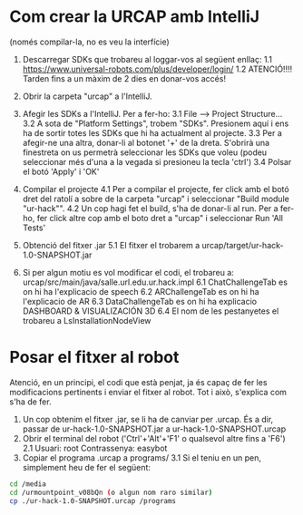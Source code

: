 # Com crear la URCAP amb IntelliJ

(només compilar-la, no es veu la interfície)

1. Descarregar SDKs que trobareu al loggar-vos al següent enllaç:
    1.1 https://www.universal-robots.com/plus/developer/login/
    1.2 ATENCIÓ!!!! Tarden fins a un màxim de 2 dies en donar-vos accés!
2. Obrir la carpeta "urcap" a l'IntelliJ.
3. Afegir les SDKs a l'IntelliJ. Per a fer-ho:
    3.1 File --> Project Structure...
    3.2 A sota de "Platform Settings", trobem "SDKs". Presionem aquí i ens ha de sortir totes les SDKs que hi ha actualment al projecte.
    3.3 Per a afegir-ne una altra, donar-li al botonet '+' de la dreta. S'obrirà una finestreta on us permetrà seleccionar les SDKs que voleu (podeu seleccionar més d'una a la vegada si presioneu la tecla 'ctrl')
    3.4 Polsar el botó 'Apply' i 'OK'

4. Compilar el projecte
	4.1 Per a compilar el projecte, fer click amb el botó dret del ratolí a sobre de la carpeta "urcap" i seleccionar "Build module "ur-hack"".
	4.2 Un cop hagi fet el build, s'ha de donar-li al run. Per a fer-ho, fer click altre cop amb el boto dret a "urcap" i seleccionar Run 'All Tests'

5. Obtenció del fitxer .jar
	5.1 El fitxer el trobarem a urcap/target/ur-hack-1.0-SNAPSHOT.jar

6. Si per algun motiu es vol modificar el codi, el trobareu a:
urcap/src/main/java/salle.url.edu.ur.hack.impl
	6.1 ChatChallengeTab es on hi ha l'explicacio de speech
	6.2 ARChallengeTab es on hi ha l'explicacio de AR
	6.3 DataChallengeTab es on hi ha explicacio DASHBOARD & VISUALIZACIÓN 3D
	6.4 El nom de les pestanyetes el trobareu a LsInstallationNodeView

# Posar el fitxer al robot
Atenció, en un principi, el codi que està penjat, ja és capaç de fer les modificacions pertinents i enviar el fitxer al robot. Tot i això, s'explica com s'ha de fer.

1. Un cop obtenim el fitxer .jar, se li ha de canviar per .urcap. És a dir, passar de ur-hack-1.0-SNAPSHOT.jar a ur-hack-1.0-SNAPSHOT.urcap
2. Obrir el terminal del robot ('Ctrl'+'Alt'+'F1' o qualsevol altre fins a 'F6')
2.1 Usuari: root Contrassenya: easybot
3. Copiar el programa .urcap a programs/
3.1 Si el teniu en un pen, simplement heu de fer el següent:
```sh
cd /media
cd /urmountpoint_v08bQn (o algun nom raro similar)
cp ./ur-hack-1.0-SNAPSHOT.urcap /programs
```